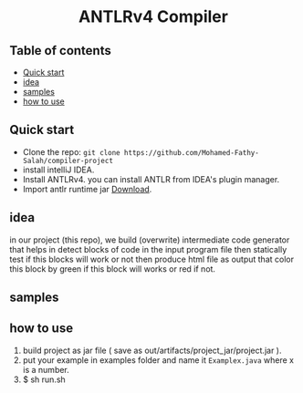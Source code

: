 <h1 align="center">ANTLRv4 Compiler</h1>

## Table of contents

- [Quick start](#Quick-start)
- [idea](#idea)
- [samples](#samples)
- [how to use](#how-to-use)


## Quick start
- Clone the repo: `git clone https://github.com/Mohamed-Fathy-Salah/compiler-project`
- install intelliJ IDEA.
- Install ANTLRv4. you can install ANTLR from IDEA's plugin manager.
- Import antlr runtime jar [Download](https://repo1.maven.org/maven2/org/antlr/antlr4/4.9.3/antlr4-4.9.3-complete.jar).
## idea
in our project (this repo), we build (overwrite) intermediate code generator that helps in detect blocks of code in the input program file then statically test if this blocks will work or not then produce html file as output that color this block by green if this block will works or red if not.

## samples

## how to use
1. build project as jar file ( save as out/artifacts/project_jar/project.jar ).
2. put your example in examples folder and name it `Examplex.java` where x is a number.
3. $ sh run.sh
